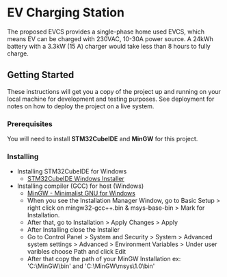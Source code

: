 # EV Charging Station

The proposed EVCS provides a single-phase home used EVCS, which means EV can be charged with 230VAC, 10-30A power source. A 24kWh battery with a 3.3kW (15 A) charger would take less than 8 hours to fully charge.

## Getting Started

These instructions will get you a copy of the project up and running on your local machine for development and testing purposes. See deployment for notes on how to deploy the project on a live system.

### Prerequisites

You will need to install **STM32CubeIDE** and **MinGW** for this project.


### Installing

- Installing STM32CubeIDE for Windows
  + [STM32CubeIDE Windows Installer](https://www.st.com/en/development-tools/stm32cubeide.html)
- Installing compiler (GCC) for host (Windows)
  + [MinGW - Minimalist GNU for Windows](https://osdn.net/projects/mingw/downloads/68260/mingw-get-setup.exe/)
  + When you see the Installation Manager Window, go to Basic Setup > right click on mingw32-gcc++.bin & msys-base-bin > Mark for Installation.
  + After that, go to Installation > Apply Changes > Apply
  + After Installing close the Installer
  + Go to Control Panel > System and Security > System > Advanced system settings > Advanced >
  Environment Variables > Under user varibles choose Path and click Edit
  + After that copy the path of your MinGW Installation ex: 'C:\MinGW\bin' and 'C:\MinGW\msys\1.0\bin'



